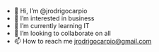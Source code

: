 - 👋 Hi, I’m @jrodrigocarpio
- 👀 I’m interested in business
- 🌱 I’m currently learning IT
- 💞️ I’m looking to collaborate on all
- 📫 How to reach me jrodrigocarpio@gmail.com

<!---
jrodrigocarpio/jrodrigocarpio is a ✨ special ✨ repository because its `README.md` (this file) appears on your GitHub profile.
You can click the Preview link to take a look at your changes.
--->
